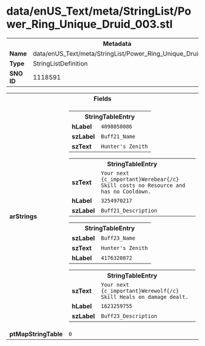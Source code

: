 <h1>data/enUS_Text/meta/StringList/Power_Ring_Unique_Druid_003.stl</h1><table><tr><th colspan="100%">Metadata</th></tr><tr><td><b>Name</b></td><td>data/enUS_Text/meta/StringList/Power_Ring_Unique_Druid_003.stl</td></tr><tr><td><b>Type</b></td><td>StringListDefinition</td></tr><tr><td><b>SNO ID</b></td><td>1118591</td></tr></table>

<table><tr><th colspan="100%">Fields</th></tr><tr><td><b>arStrings</b></td><td><table><tr><th colspan="100%">StringTableEntry</th></tr><tr><td><b>hLabel</b></td><td><code>4098050086</code></td></tr><tr><td><b>szLabel</b></td><td><code>Buff21_Name</code></td></tr><tr><td><b>szText</b></td><td><code>Hunter's Zenith</code></td></tr></table>


<table><tr><th colspan="100%">StringTableEntry</th></tr><tr><td><b>szText</b></td><td><code>Your next {c_important}Werebear{/c} Skill costs no Resource and has no Cooldown.</code></td></tr><tr><td><b>hLabel</b></td><td><code>3254970217</code></td></tr><tr><td><b>szLabel</b></td><td><code>Buff21_Description</code></td></tr></table>


<table><tr><th colspan="100%">StringTableEntry</th></tr><tr><td><b>szLabel</b></td><td><code>Buff23_Name</code></td></tr><tr><td><b>szText</b></td><td><code>Hunter's Zenith</code></td></tr><tr><td><b>hLabel</b></td><td><code>4176320872</code></td></tr></table>


<table><tr><th colspan="100%">StringTableEntry</th></tr><tr><td><b>szText</b></td><td><code>Your next {c_important}Werewolf{/c} Skill Heals on damage dealt.</code></td></tr><tr><td><b>hLabel</b></td><td><code>1623259755</code></td></tr><tr><td><b>szLabel</b></td><td><code>Buff23_Description</code></td></tr></table>


</td></tr><tr><td><b>ptMapStringTable</b></td><td><code>0</code></td></tr></table>

